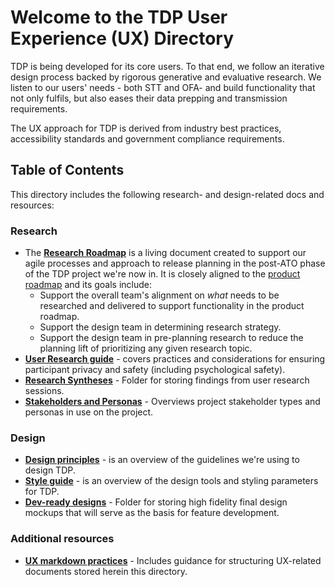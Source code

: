 
# Welcome to the TDP User Experience (UX) Directory 

TDP is being developed for its core users. To that end, we follow an iterative design process backed by rigorous generative and evaluative research.  We listen to our users' needs - both STT and OFA- and build functionality that not only fulfils, but also eases their data prepping and transmission requirements. 

The UX approach for TDP is derived from industry best practices, accessibility standards and government compliance requirements.

## Table of Contents

This directory includes the following research- and design-related docs and resources:

### Research
- The **[Research Roadmap](https://app.mural.co/t/raft2792/m/raft2792/1627058877512/7514d3617f4bc241d3f70ff6e61253e1ce09f880?sender=mreiter1745)** is a living document created to support our agile processes and approach to release planning in the post-ATO phase of the TDP project we're now in. It is closely aligned to the [product roadmap](https://github.com/raft-tech/TANF-app/blob/raft-tdp-main/docs/Product-Strategy/Roadmap-and-Backlog.md) and its goals include:
  - Support the overall team's alignment on *what* needs to be researched and delivered to support functionality in the product roadmap.
  - Support the design team in determining research strategy.
  - Support the design team in pre-planning research to reduce the planning lift of prioritizing any given research topic.
- **[User Research guide](https://github.com/raft-tech/TANF-app/blob/raft-tdp-main/docs/User-Experience/User-Research-Guide.md)** - covers practices and considerations for ensuring participant privacy and safety (including psychological safety).
- **[Research Syntheses](https://github.com/raft-tech/TANF-app/blob/raft-tdp-main/docs/User-Experience/Research-Syntheses)** - Folder for storing findings from user research sessions.
- **[Stakeholders and Personas](https://github.com/raft-tech/TANF-app/blob/docs/User-Experience/Research-Syntheses/2020%2C%20Summer%20-%20Understanding%20Stakeholders%20and%20creating%20personas.md)** - Overviews project stakeholder types and personas in use on the project.

### Design 
- **[Design principles](https://github.com/raft-tech/TANF-app/blob/raft-tdp-main/docs/User-Experience/Design-Principles.md)** - is an overview of the guidelines we're using to design TDP.
- **[Style guide](https://github.com/raft-tech/TANF-app/blob/raft-tdp-main/docs/User-Experience/Style-Guide.md)** - is an overview of the design tools and styling parameters for TDP.
- **[Dev-ready designs](https://github.com/raft-tech/TANF-app/blob/raft-tdp-main/docs/User-Experience/Dev-Ready-Designs)** - Folder for storing high fidelity final design mockups that will serve as the basis for feature development.

### Additional resources
- **[UX markdown practices](https://github.com/raft-tech/TANF-app/blob/raft-tdp-main/docs/User-Experience/UX-markdown-practices.md)** - Includes guidance for structuring UX-related documents stored herein this directory.

